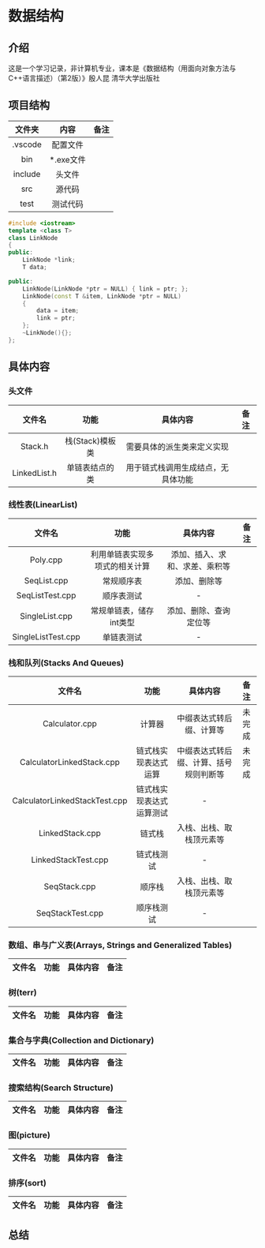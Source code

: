 # 数据结构

## 介绍

这是一个学习记录，非计算机专业，课本是《数据结构（用面向对象方法与C++语言描述）（第2版）》殷人昆 清华大学出版社

## 项目结构

|  文件夹  |  内容  | 备注 |
|:---:|:---:|:---:|
|.vscode|配置文件||
|bin|*.exe文件||
|include|头文件||
|src|源代码||
|test|测试代码||

```C++
#include <iostream>
template <class T>
class LinkNode
{
public:
    LinkNode *link;
    T data;

public:
    LinkNode(LinkNode *ptr = NULL) { link = ptr; };
    LinkNode(const T &item, LinkNode *ptr = NULL)
    {
        data = item;
        link = ptr;
    };
    ~LinkNode(){};
};
```

## 具体内容

### 头文件

|  文件名  |  功能  | 具体内容 | 备注 |
|:---:|:---:|:---:|:---:|
|Stack.h|栈(Stack)模板类|需要具体的派生类来定义实现||
|LinkedList.h|单链表结点的类|用于链式栈调用生成结点，无具体功能||

### 线性表(LinearList)

|  文件名  |  功能  | 具体内容 | 备注 |
|:---:|:---:|:---:|:---:|
|Poly.cpp|利用单链表实现多项式的相关计算|添加、插入、求和、求差、乘积等||
|SeqList.cpp|常规顺序表|添加、删除等||
|SeqListTest.cpp|顺序表测试|-||
|SingleList.cpp|常规单链表，储存int类型|添加、删除、查询定位等||
|SingleListTest.cpp|单链表测试|-||

### 栈和队列(Stacks And Queues)

|  文件名  |  功能  | 具体内容 | 备注 |
|:---:|:---:|:---:|:---:|
|Calculator.cpp|计算器|中缀表达式转后缀、计算等|未完成|
|CalculatorLinkedStack.cpp|链式栈实现表达式运算|中缀表达式转后缀、计算、括号规则判断等|未完成|
|CalculatorLinkedStackTest.cpp|链式栈实现表达式运算测试|-||
|LinkedStack.cpp|链式栈|入栈、出栈、取栈顶元素等||
|LinkedStackTest.cpp|链式栈测试|-||
|SeqStack.cpp|顺序栈|入栈、出栈、取栈顶元素等||
|SeqStackTest.cpp|顺序栈测试|-||

### 数组、串与广义表(Arrays, Strings and Generalized Tables)

|  文件名  |  功能  | 具体内容 | 备注 |
|:---:|:---:|:---:|:---:|

### 树(terr)

|  文件名  |  功能  | 具体内容 | 备注 |
|:---:|:---:|:---:|:---:|

### 集合与字典(Collection and Dictionary)

|  文件名  |  功能  | 具体内容 | 备注 |
|:---:|:---:|:---:|:---:|

### 搜索结构(Search Structure)

|  文件名  |  功能  | 具体内容 | 备注 |
|:---:|:---:|:---:|:---:|

### 图(picture)

|  文件名  |  功能  | 具体内容 | 备注 |
|:---:|:---:|:---:|:---:|

### 排序(sort)

|  文件名  |  功能  | 具体内容 | 备注 |
|:---:|:---:|:---:|:---:|

## 总结
